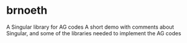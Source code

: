 # brnoeth
A Singular library for AG codes
A short demo with comments about Singular, and some of the libraries needed to implement the AG codes 
